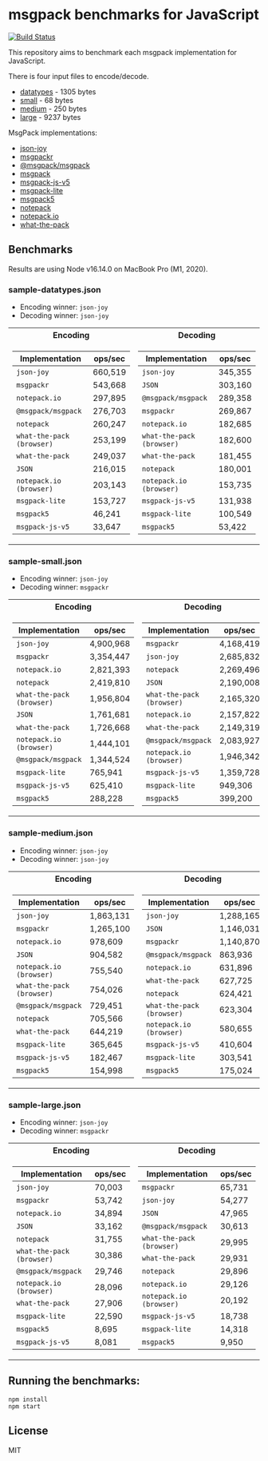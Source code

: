 # msgpack benchmarks for JavaScript

[![Build Status](https://travis-ci.org/endel/msgpack-benchmark.svg?branch=master)](https://travis-ci.org/endel/msgpack-benchmark)

This repository aims to benchmark each msgpack implementation for JavaScript.

There is four input files to encode/decode.

- [datatypes](sample-datatypes.json) - 1305 bytes
- [small](sample-small.json) - 68 bytes
- [medium](sample-medium.json) - 250 bytes
- [large](sample-large.json) - 9237 bytes

MsgPack implementations:

- [json-joy](https://www.npmjs.com/package/json-joy)
- [msgpackr](https://www.npmjs.com/package/msgpackr)
- [@msgpack/msgpack](https://www.npmjs.com/package/@msgpack/msgpack)
- [msgpack](https://www.npmjs.com/package/msgpack)
- [msgpack-js-v5](https://www.npmjs.com/package/msgpack-js-v5)
- [msgpack-lite](https://www.npmjs.com/package/msgpack-lite)
- [msgpack5](https://www.npmjs.com/package/msgpack5)
- [notepack](https://www.npmjs.com/package/notepack)
- [notepack.io](https://www.npmjs.com/package/notepack.io)
- [what-the-pack](https://www.npmjs.com/package/what-the-pack)

## Benchmarks

Results are using Node v16.14.0 on MacBook Pro (M1, 2020).

### sample-datatypes.json

 - Encoding winner: `json-joy`
 - Decoding winner: `json-joy`
<table>
<tr><th>Encoding</th><th>Decoding</th></tr>
<tr><td>

| Implementation | ops/sec |
| ------------- | ------- |
| `json-joy` | 660,519 |
| `msgpackr` | 543,668 |
| `notepack.io` | 297,895 |
| `@msgpack/msgpack` | 276,703 |
| `notepack` | 260,247 |
| `what-the-pack (browser)` | 253,199 |
| `what-the-pack` | 249,037 |
| `JSON` | 216,015 |
| `notepack.io (browser)` | 203,143 |
| `msgpack-lite` | 153,727 |
| `msgpack5` | 46,241 |
| `msgpack-js-v5` | 33,647 |

</td><td>

| Implementation | ops/sec |
| ------------- | ------- |
| `json-joy` | 345,355 |
| `JSON` | 303,160 |
| `@msgpack/msgpack` | 289,358 |
| `msgpackr` | 269,867 |
| `notepack.io` | 182,685 |
| `what-the-pack (browser)` | 182,600 |
| `what-the-pack` | 181,455 |
| `notepack` | 180,001 |
| `notepack.io (browser)` | 153,735 |
| `msgpack-js-v5` | 131,938 |
| `msgpack-lite` | 100,549 |
| `msgpack5` | 53,422 |

</td></tr> </table>

### sample-small.json

 - Encoding winner: `json-joy`
 - Decoding winner: `msgpackr`
<table>
<tr><th>Encoding</th><th>Decoding</th></tr>
<tr><td>

| Implementation | ops/sec |
| ------------- | ------- |
| `json-joy` | 4,900,968 |
| `msgpackr` | 3,354,447 |
| `notepack.io` | 2,821,393 |
| `notepack` | 2,419,810 |
| `what-the-pack (browser)` | 1,956,804 |
| `JSON` | 1,761,681 |
| `what-the-pack` | 1,726,668 |
| `notepack.io (browser)` | 1,444,101 |
| `@msgpack/msgpack` | 1,344,524 |
| `msgpack-lite` | 765,941 |
| `msgpack-js-v5` | 625,410 |
| `msgpack5` | 288,228 |

</td><td>

| Implementation | ops/sec |
| ------------- | ------- |
| `msgpackr` | 4,168,419 |
| `json-joy` | 2,685,832 |
| `notepack` | 2,269,496 |
| `JSON` | 2,190,008 |
| `what-the-pack (browser)` | 2,165,320 |
| `notepack.io` | 2,157,822 |
| `what-the-pack` | 2,149,319 |
| `@msgpack/msgpack` | 2,083,927 |
| `notepack.io (browser)` | 1,946,342 |
| `msgpack-js-v5` | 1,359,728 |
| `msgpack-lite` | 949,306 |
| `msgpack5` | 399,200 |

</td></tr> </table>

### sample-medium.json

 - Encoding winner: `json-joy`
 - Decoding winner: `json-joy`
<table>
<tr><th>Encoding</th><th>Decoding</th></tr>
<tr><td>

| Implementation | ops/sec |
| ------------- | ------- |
| `json-joy` | 1,863,131 |
| `msgpackr` | 1,265,100 |
| `notepack.io` | 978,609 |
| `JSON` | 904,582 |
| `notepack.io (browser)` | 755,540 |
| `what-the-pack (browser)` | 754,026 |
| `@msgpack/msgpack` | 729,451 |
| `notepack` | 705,566 |
| `what-the-pack` | 644,219 |
| `msgpack-lite` | 365,645 |
| `msgpack-js-v5` | 182,467 |
| `msgpack5` | 154,998 |

</td><td>

| Implementation | ops/sec |
| ------------- | ------- |
| `json-joy` | 1,288,165 |
| `JSON` | 1,146,031 |
| `msgpackr` | 1,140,870 |
| `@msgpack/msgpack` | 863,936 |
| `notepack.io` | 631,896 |
| `what-the-pack` | 627,725 |
| `notepack` | 624,421 |
| `what-the-pack (browser)` | 623,304 |
| `notepack.io (browser)` | 580,655 |
| `msgpack-js-v5` | 410,604 |
| `msgpack-lite` | 303,541 |
| `msgpack5` | 175,024 |

</td></tr> </table>

### sample-large.json

 - Encoding winner: `json-joy`
 - Decoding winner: `msgpackr`
<table>
<tr><th>Encoding</th><th>Decoding</th></tr>
<tr><td>

| Implementation | ops/sec |
| ------------- | ------- |
| `json-joy` | 70,003 |
| `msgpackr` | 53,742 |
| `notepack.io` | 34,894 |
| `JSON` | 33,162 |
| `notepack` | 31,755 |
| `what-the-pack (browser)` | 30,386 |
| `@msgpack/msgpack` | 29,746 |
| `notepack.io (browser)` | 28,096 |
| `what-the-pack` | 27,906 |
| `msgpack-lite` | 22,590 |
| `msgpack5` | 8,695 |
| `msgpack-js-v5` | 8,081 |

</td><td>

| Implementation | ops/sec |
| ------------- | ------- |
| `msgpackr` | 65,731 |
| `json-joy` | 54,277 |
| `JSON` | 47,965 |
| `@msgpack/msgpack` | 30,613 |
| `what-the-pack (browser)` | 29,995 |
| `what-the-pack` | 29,931 |
| `notepack` | 29,896 |
| `notepack.io` | 29,126 |
| `notepack.io (browser)` | 20,192 |
| `msgpack-js-v5` | 18,738 |
| `msgpack-lite` | 14,318 |
| `msgpack5` | 9,950 |

</td></tr> </table>

## Running the benchmarks:

```
npm install
npm start
```

## License

MIT
